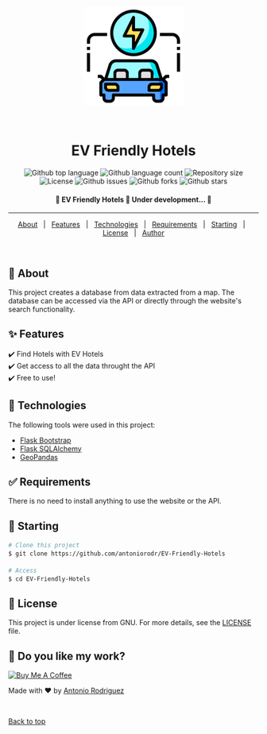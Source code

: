 <div align="center" id="top"> 
  <img src="./.github/car.png" alt="EV-Friendly-Hotels" />

&#xa0;

  <!-- <a href="https://EV-Friendly-Hotels.netlify.app">Demo</a> -->
</div>

<h1 align="center">EV Friendly Hotels</h1>

<p align="center">
  <img alt="Github top language" src="https://img.shields.io/github/languages/top/antoniorodr/EV-Friendly-Hotels?color=56BEB8">

  <img alt="Github language count" src="https://img.shields.io/github/languages/count/antoniorodr/EV-Friendly-Hotels?color=56BEB8">

  <img alt="Repository size" src="https://img.shields.io/github/repo-size/antoniorodr/EV-Friendly-Hotels?color=56BEB8">

  <img alt="License" src="https://img.shields.io/github/license/antoniorodr/EV-Friendly-Hotels?color=56BEB8">

  <img alt="Github issues" src="https://img.shields.io/github/issues/antoniorodr/EV-Friendly-Hotels?color=56BEB8" />

  <img alt="Github forks" src="https://img.shields.io/github/forks/antoniorodr/EV-Friendly-Hotels?color=56BEB8" />

  <img alt="Github stars" src="https://img.shields.io/github/stars/antoniorodr/EV-Friendly-Hotels?color=56BEB8" /> 
</p>

<h4 align="center"> 
	🚧  EV Friendly Hotels 🚀 Under development...  🚧
</h4>

<hr>

<p align="center">
  <a href="#dart-about">About</a> &#xa0; | &#xa0; 
  <a href="#sparkles-features">Features</a> &#xa0; | &#xa0;
  <a href="#rocket-technologies">Technologies</a> &#xa0; | &#xa0;
  <a href="#white_check_mark-requirements">Requirements</a> &#xa0; | &#xa0;
  <a href="#checkered_flag-starting">Starting</a> &#xa0; | &#xa0;
  <a href="#memo-license">License</a> &#xa0; | &#xa0;
  <a href="https://github.com/antoniorodr" target="_blank">Author</a>
</p>

<br>

## :dart: About

This project creates a database from data extracted from a map. The database can be accessed via the API or directly through the website's search functionality.

## :sparkles: Features

:heavy_check_mark: Find Hotels with EV Hotels\
:heavy_check_mark: Get access to all the data throught the API\
:heavy_check_mark: Free to use!

## :rocket: Technologies

The following tools were used in this project:

- [Flask Bootstrap](https://bootstrap-flask.readthedocs.io/en/stable/index.html)
- [Flask SQLAlchemy](https://flask-sqlalchemy.readthedocs.io/en/stable/quickstart/)
- [GeoPandas](https://geopandas.org/en/stable/getting_started/introduction.html)

## :white_check_mark: Requirements

There is no need to install anything to use the website or the API.

## :checkered_flag: Starting

```bash
# Clone this project
$ git clone https://github.com/antoniorodr/EV-Friendly-Hotels

# Access
$ cd EV-Friendly-Hotels
```

## :memo: License

This project is under license from GNU. For more details, see the [LICENSE](LICENSE.md) file.

## :eyes: Do you like my work?

<a href="https://www.buymeacoffee.com/antoniorodr" target="_blank"><img src="https://cdn.buymeacoffee.com/buttons/v2/default-white.png" alt="Buy Me A Coffee" height="48"></a>

Made with :heart: by <a href="https://github.com/antoniorodr" target="_blank">Antonio Rodriguez</a>

&#xa0;

<a href="#top">Back to top</a>
